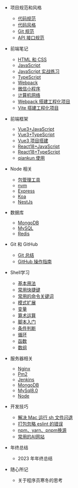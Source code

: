 - 项目规范和风格
  - [代码规范](/docs/项目规范和风格/代码规范.md)
  - [代码风格](/docs/项目规范和风格/代码风格.md)
  - [Git 规范](/docs/项目规范和风格/Git规范.md)
  - [API 接口规范](/docs/项目规范和风格/API接口规范.md)
- 前端笔记

  - [HTML 和 CSS](/docs/前端笔记/HTML和CSS.md)
  - [JavaScript](/docs/前端笔记/JavaScript.md)
  - [JavaScript 实战练习](/docs/前端笔记/JavaScript实战练习.md)
  - [TypeScript](/docs/前端笔记/TypeScript.md)
  - [Webpack](/docs/前端笔记/Webpack.md)
  - [微信小程序](/docs/前端笔记/微信小程序.md)
  - [计算机网络](/docs/前端笔记/计算机网络.md)
  - [Webpack 搭建工程化项目](/docs/前端笔记/Webpack搭建工程化项目.md)
  - [Vite 搭建工程化项目](/docs/前端笔记/Vite搭建工程化项目.md)
- 前端框架

  - [Vue3+JavaScript](/docs/前端框架/Vue/Vue3+JavaScript.md)
  - [Vue3+TypeScript](/docs/前端框架/Vue/Vue3+TypeScript.md)
  - [Vue3 项目搭建](/docs/前端框架/Vue/Vue3项目搭建.md)
  - [React18+JavaScript](/docs/前端框架/React/React18+JavaScript.md)
  - [React18+TypeScript](/docs/前端框架/React/React18+TypeScript.md)
  - [qiankun 使用](/docs/前端框架/qiankun/qiankun.md)
- Node 相关
  - [包管理工具](/docs/Node相关/包管理工具.md)
  - [nvm](/docs/Node相关/nvm.md)
  - [Express](/docs/Node相关/Express.md)
  - [Koa](/docs/Node相关/Koa.md)
  - [NestJs](/docs/Node相关/NestJs.md)
- 数据库

  - [MongoDB](/docs/数据库/MongoDB.md)
  - [MySQL](/docs/数据库/MySQL.md)
  - [Redis](/docs/数据库/Redis.md)
- Git 和 GitHub

  - [Git 总结](/docs/Git和GitHub/Git总结.md)
  - [GitHub 操作指南](/docs/Git和GitHub/GitHub操作指南.md)
- Shell学习
  - [基本用法](/docs/Shell学习/基本用法.md)
  - [常用快捷键](/docs/Shell学习/常用快捷键.md)
  - [常用的命令关键词](/docs/Shell学习/常用的命令关键词.md)
  - [模式扩展](/docs/Shell学习/模式扩展.md)
  - [变量](/docs/Shell学习/变量.md)
  - [算术运算](/docs/Shell学习/算术运算.md)
  - [脚本入门](/docs/Shell学习/脚本入门.md)
  - [条件判断](/docs/Shell学习/条件判断.md)
  - [循环](/docs/Shell学习/循环.md)
  - [函数](/docs/Shell学习/函数.md)
  - [数组](/docs/Shell学习/数组.md)
- 服务器相关
  - [Nginx](/docs/服务器相关/Nginx.md)
  - [Pm2](/docs/服务器相关/Pm2.md)
  - [Jenkins](/docs/服务器相关/Jenkins.md)
  - [MongoDB](/docs/服务器相关/MongoDB.md)
  - [MySql8.0](/docs/服务器相关/MySQL8.0.md)
  - [Node](/docs/服务器相关/Node.md)
- 开发技巧

  - [解决 Mac 运行 sh 文件闪退](/docs/开发技巧/解决Mac运行sh文件闪退.md)
  - [打包忽略 eslint 的错误](/docs/开发技巧/打包忽略eslint的错误.md)
  - [npm、yarn、pnpm换源](/docs/开发技巧/npm、yarn、pnpm换源.md)
  - [常用的AI网站](/docs/开发技巧/常用的AI网站.md)
- 年终总结

  - 2023 年年终总结
- 随心所记
  - 关于程序员寒冬的思考
